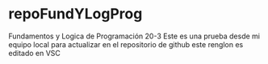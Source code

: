 # repoFundYLogProg
Fundamentos y Logica de Programación 20-3
Este es una prueba desde mi equipo local para actualizar en el repositorio de github
este renglon es editado en VSC